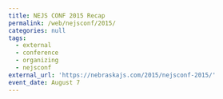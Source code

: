 ```yaml
---
title: NEJS CONF 2015 Recap
permalink: /web/nejsconf/2015/
categories: null
tags:
  - external
  - conference
  - organizing
  - nejsconf
external_url: 'https://nebraskajs.com/2015/nejsconf-2015/'
event_date: August 7
---
```


